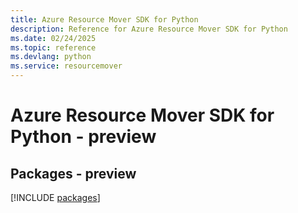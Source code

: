 ```yaml
---
title: Azure Resource Mover SDK for Python
description: Reference for Azure Resource Mover SDK for Python
ms.date: 02/24/2025
ms.topic: reference
ms.devlang: python
ms.service: resourcemover
---
```

# Azure Resource Mover SDK for Python - preview
## Packages - preview
[!INCLUDE [packages](resource-mover-index.md)]
